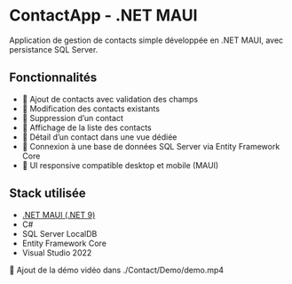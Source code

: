 # ContactApp - .NET MAUI

Application de gestion de contacts simple développée en .NET MAUI, avec persistance SQL Server.

## Fonctionnalités

- 🔹 Ajout de contacts avec validation des champs
- 🔹 Modification des contacts existants
- 🔹 Suppression d’un contact
- 🔹 Affichage de la liste des contacts
- 🔹 Détail d’un contact dans une vue dédiée
- 🔹 Connexion à une base de données SQL Server via Entity Framework Core
- 🔹 UI responsive compatible desktop et mobile (MAUI)

## Stack utilisée

- [.NET MAUI (.NET 9)](https://learn.microsoft.com/en-us/dotnet/maui/what-is-maui)
- C#
- SQL Server LocalDB
- Entity Framework Core
- Visual Studio 2022

🎥 Ajout de la démo vidéo dans ./Contact/Demo/demo.mp4

